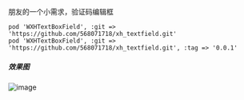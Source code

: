 
朋友的一个小需求，验证码编辑框

```
pod 'WXHTextBoxField', :git => 'https://github.com/568071718/xh_textfield.git'
pod 'WXHTextBoxField', :git => 'https://github.com/568071718/xh_textfield.git', :tag => '0.0.1'
```

##### 效果图

![image](https://github.com/568071718/xh_textfield/blob/master/Resources/1.gif)
